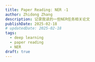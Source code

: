 ```yaml
---
title: Paper Reading: NER -1
author: Zhidong Zhang
description: 记录我读的一些NER任务相关论文
publishDate: 2025-02-18
# updatedDate: 2025-02-18
tags:
  - deep learning
  - paper reading
  - NER
draft: true
---
```


